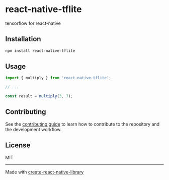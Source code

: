 # react-native-tflite

tensorflow for react-native

## Installation

```sh
npm install react-native-tflite
```

## Usage


```js
import { multiply } from 'react-native-tflite';

// ...

const result = multiply(3, 7);
```

## Contributing

See the [contributing guide](CONTRIBUTING.md) to learn how to contribute to the repository and the development workflow.

## License

MIT

---

Made with [create-react-native-library](https://github.com/callstack/react-native-builder-bob)
